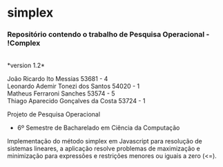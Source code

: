 # simplex
<h3>Repositório contendo o trabalho de Pesquisa Operacional - !Complex </h3> </br>
*version 1.2* </br>

João Ricardo Ito Messias                53681 - 4 </br>
Leonardo Ademir Tonezi dos Santos       54020 - 1 </br>
Matheus Ferraroni Sanches               53574 - 5 </br>
Thiago Aparecido Gonçalves da Costa     53724 - 1

Projeto de Pesquisa Operacional
 * 6º Semestre de Bacharelado em Ciência da Computação
  
Implementação do método simplex em Javascript para resolução de sistemas lineares, a aplicação resolve problemas de maximização e minimização para expressões e restrições menores ou iguais a zero (<=).

